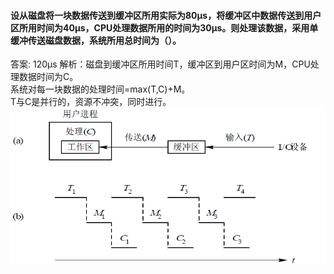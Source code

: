 #### 设从磁盘将一块数据传送到缓冲区所用实际为80μs，将缓冲区中数据传送到用户区所用时间为40μs，CPU处理数据所用的时间为30μs。则处理该数据，采用单缓冲传送磁盘数据，系统所用总时间为（）。  
答案: 120μs
解析：磁盘到缓冲区所用时间T，缓冲区到用户区时间为M，CPU处理数据时间为C。  
系统对每一块数据的处理时间=max(T,C)+M。  
T与C是并行的，资源不冲突，同时进行。
![](单缓冲系统处理一块数据时序图.png)
